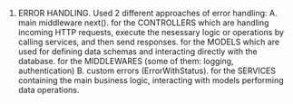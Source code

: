 1. ERROR HANDLING. Used 2 different approaches of error handling: 
A. main middleware next().
for the CONTROLLERS which are handling incoming HTTP requests, execute the nesessary logic or operations  by calling services, and then send responses.
for the MODELS which are used for defining data schemas and interacting directly with the database.
for the MIDDLEWARES (some of them:  logging, authentication)
B. custom errors (ErrorWithStatus).
for the SERVICES containing the main business logic, interacting with models performing data operations.


